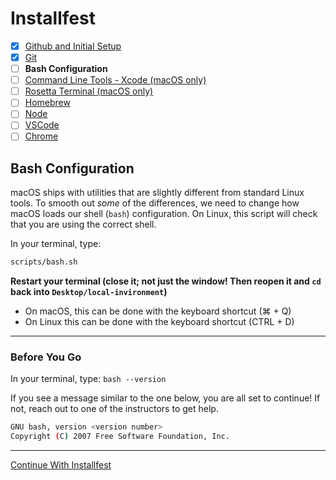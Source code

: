 # Installfest

- [x] [Github and Initial Setup](github.md)
- [x] [Git](git.md)
- [ ] **Bash Configuration**
- [ ] [Command Line Tools - Xcode (macOS only)](command_line_tools.md)
- [ ] [Rosetta Terminal (macOS only)](rosetta_terminal.md)
- [ ] [Homebrew](homebrew.md)
- [ ] [Node](node.md)
- [ ] [VSCode](vscode.md)
- [ ] [Chrome](chrome.md)

## Bash Configuration

macOS ships with utilities that are slightly different from standard Linux tools.
To smooth out *some* of the differences, we need to change how macOS loads our
shell (`bash`) configuration. On Linux, this script will check that you are using
the correct shell.

In your terminal, type:

```bash
scripts/bash.sh
```

**Restart your terminal (close it; not just the window! Then reopen it and `cd` back into `Desktop/local-invironment`)**
  - On macOS, this can be done with the keyboard shortcut (&#8984; + Q)
  - On Linux this can be done with the keyboard shortcut (CTRL + D)

----

### Before You Go

In your terminal, type: `bash --version`

If you see a message similar to the one below, you are all set to continue! If
not, reach out to one of the instructors to get help.

```sh
GNU bash, version <version number>
Copyright (C) 2007 Free Software Foundation, Inc.
```

----

[Continue With Installfest](command_line_tools.md)
